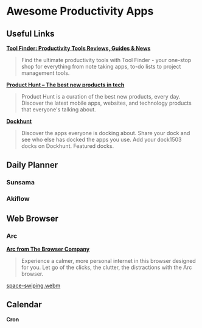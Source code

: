 # Awesome Productivity Apps

## Useful Links

**[Tool Finder: Productivity Tools Reviews, Guides & News](https://toolfinder.co/)**
> Find the ultimate productivity tools with Tool Finder - your one-stop shop for everything from note taking apps, to-do lists to project management tools.

**[Product Hunt – The best new products in tech](https://www.producthunt.com/)**
> Product Hunt is a curation of the best new products, every day. Discover the latest mobile apps, websites, and technology products that everyone&#x27;s talking about.

**[Dockhunt](https://www.dockhunt.com/)**
> Discover the apps everyone is docking about. Share your dock and see who else has docked the apps you use. Add your dock1503 docks on Dockhunt. Featured docks.

## Daily Planner

### Sunsama

### Akiflow

## Web Browser

### Arc
**[Arc from The Browser Company](https://arc.net/)**
> Experience a calmer, more personal internet in this browser designed for you. Let go of the clicks, the clutter, the distractions with the Arc browser.

[space-swiping.webm](https://github.com/wonjunn/awesome-productivity-apps/assets/60861873/8466767d-5640-468c-9b80-ac753d1ae20b)

## Calendar

**Cron**


